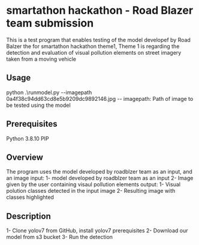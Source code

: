 # smartathon hackathon - Road Blazer team submission 
This is a test program that enables testing of the model developef by Road Balzer the for smartathon hackathon theme1, 
Theme 1 is regarding the detection and evaluation of visual pollution elements on street imagery taken from a moving vehicle

## Usage
python .\runmodel.py --imagepath 0a4f38c94dd63cd8e5b9209dc9892146.jpg
-- imagepath: Path of image to be tested using the model

## Prerequisites
Python 3.8.10
PIP

## Overview
The program uses the model developed by roadblzer team as an input, and an image 
input:
1- model developed by roadblzer team as an input
2- Image given by the user containing visaul pollution elements 
output: 
1- Visual polution classes detected in the input image 
2- Resulting image with classes highlighted


## Description
1- Clone yolov7 from GitHub, install yolov7 prerequisites
2- Download our model from s3 bucket 
3- Run the detection
